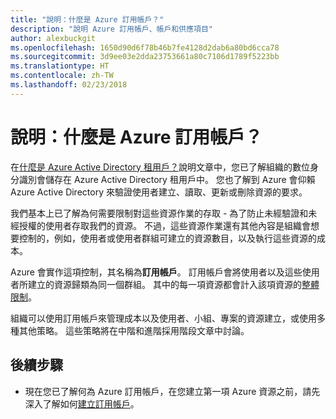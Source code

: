 ```yaml
---
title: "說明：什麼是 Azure 訂用帳戶？"
description: "說明 Azure 訂用帳戶、帳戶和供應項目"
author: alexbuckgit
ms.openlocfilehash: 1650d90d6f78b46b7fe4128d2dab6a80bd6cca78
ms.sourcegitcommit: 3d9ee03e2dda23753661a80c7106d1789f5223bb
ms.translationtype: HT
ms.contentlocale: zh-TW
ms.lasthandoff: 02/23/2018
---
```

# <a name="explainer-what-is-an-azure-subscription"></a>說明：什麼是 Azure 訂用帳戶？

在[什麼是 Azure Active Directory 租用戶？](tenant-explainer.md)說明文章中，您已了解組織的數位身分識別會儲存在 Azure Active Directory 租用戶中。 您也了解到 Azure 會仰賴 Azure Active Directory 來驗證使用者建立、讀取、更新或刪除資源的要求。 

我們基本上已了解為何需要限制對這些資源作業的存取 - 為了防止未經驗證和未經授權的使用者存取我們的資源。 不過，這些資源作業還有其他內容是組織會想要控制的，例如，使用者或使用者群組可建立的資源數目，以及執行這些資源的成本。 

Azure 會實作這項控制，其名稱為**訂用帳戶**。 訂用帳戶會將使用者以及這些使用者所建立的資源歸類為同一個群組。 其中的每一項資源都會計入該項資源的[整體限制][subscription-service-limits]。

組織可以使用訂用帳戶來管理成本以及使用者、小組、專案的資源建立，或使用多種其他策略。 這些策略將在中階和進階採用階段文章中討論。 

## <a name="next-steps"></a>後續步驟

* 現在您已了解何為 Azure 訂用帳戶，在您建立第一項 Azure 資源之前，請先深入了解如何[建立訂用帳戶](subscription.md)。

<!-- Links -->
[azure-get-started]: https://azure.microsoft.com/get-started/
[azure-offers]: https://azure.microsoft.com/support/legal/offer-details/
[azure-free-trial]: https://azure.microsoft.com/offers/ms-azr-0044p/
[azure-change-subscription-offer]: /azure/billing/billing-how-to-switch-azure-offer
[microsoft-account]: https://account.microsoft.com/account
[subscription-service-limits]: /azure/azure-subscription-service-limits
[docs-organizational-account]: https://docs.microsoft.com/azure/active-directory/sign-up-organization
